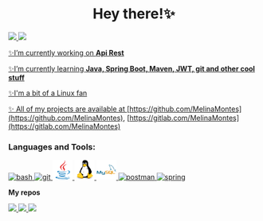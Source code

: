 

<h1 align="center">Hey there!✨ </h1>
<p align="left">
  <a href="https://github.com/MelinaMontes"><img width="400" src="https://github-readme-stats.vercel.app/api?username=MelinaMontes&show_icons=true&theme=dracula">
  <a href="https://github.com/MelinaMontes"><img width="400" src="https://github-readme-stats.vercel.app/api/top-langs/?username=MelinaMontes&langs_count=10&layout=compact&theme=dracula">
  </p>

✨I’m currently working on  **Api Rest**

✨I’m currently learning **Java, Spring Boot, Maven, JWT, git and other cool stuff**
    
✨I'm a bit of a Linux fan  
    
✨ All of my projects are available at [https://github.com/MelinaMontes](https://github.com/MelinaMontes), [https://gitlab.com/MelinaMontes](https://gitlab.com/MelinaMontes)


<h3 align="left">Languages and Tools:</h3>
<p align="left"> <a href="https://www.gnu.org/software/bash/" target="_blank"> <img src="https://www.vectorlogo.zone/logos/gnu_bash/gnu_bash-icon.svg" alt="bash" width="40" height="40"/> </a> <a href="https://git-scm.com/" target="_blank"> <img src="https://www.vectorlogo.zone/logos/git-scm/git-scm-icon.svg" alt="git" width="40" height="40"/> </a> <a href="https://www.java.com" target="_blank"> <img src="https://raw.githubusercontent.com/devicons/devicon/master/icons/java/java-original.svg" alt="java" width="40" height="40"/> </a> <a href="https://www.linux.org/" target="_blank"> <img src="https://raw.githubusercontent.com/devicons/devicon/master/icons/linux/linux-original.svg" alt="linux" width="40" height="40"/> </a> <a href="https://www.mysql.com/" target="_blank"> <img src="https://raw.githubusercontent.com/devicons/devicon/master/icons/mysql/mysql-original-wordmark.svg" alt="mysql" width="40" height="40"/> </a> <a href="https://postman.com" target="_blank"> <img src="https://www.vectorlogo.zone/logos/getpostman/getpostman-icon.svg" alt="postman" width="40" height="40"/> </a> <a href="https://spring.io/" target="_blank"> <img src="https://www.vectorlogo.zone/logos/springio/springio-icon.svg" alt="spring" width="40" height="40"/> </a> </p>
    
**My repos**
    
<p align="left">

<a href="https://github.com/MelinaMontes/aladas"><img width="400" src="https://github-readme-stats.vercel.app/api/pin/?username=MelinaMontes&repo=aladas&langs_count=5&theme=dracula">
<a href="https://github.com/MelinaMontes/questionados-api"><img width="400" src="https://github-readme-stats.vercel.app/api/pin/?username=MelinaMontes&repo=questionados-api&layout=compact&theme=dracula">
<a href="https://github.com/MelinaMontes/TpHarryPotter"><img width="400" src="https://github-readme-stats.vercel.app/api/pin/?username=MelinaMontes&card_height=300&&repo=TpHarryPotter&langs_count=5&layout=compact&theme=dracula">
